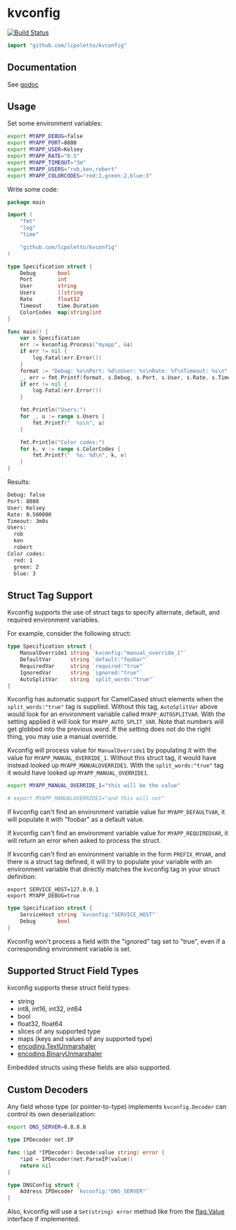# kvconfig

[![Build Status](https://travis-ci.org/lcpoletto/kvconfig.svg)](https://travis-ci.org/lcpoletto/kvconfig)

```Go
import "github.com/lcpoletto/kvconfig"
```

## Documentation

See [godoc](http://godoc.org/github.com/lcpoletto/kvconfig)

## Usage

Set some environment variables:

```Bash
export MYAPP_DEBUG=false
export MYAPP_PORT=8080
export MYAPP_USER=Kelsey
export MYAPP_RATE="0.5"
export MYAPP_TIMEOUT="3m"
export MYAPP_USERS="rob,ken,robert"
export MYAPP_COLORCODES="red:1,green:2,blue:3"
```

Write some code:

```Go
package main

import (
    "fmt"
    "log"
    "time"

    "github.com/lcpoletto/kvconfig"
)

type Specification struct {
    Debug       bool
    Port        int
    User        string
    Users       []string
    Rate        float32
    Timeout     time.Duration
    ColorCodes  map[string]int
}

func main() {
    var s Specification
    err := kvconfig.Process("myapp", &s)
    if err != nil {
        log.Fatal(err.Error())
    }
    format := "Debug: %v\nPort: %d\nUser: %s\nRate: %f\nTimeout: %s\n"
    _, err = fmt.Printf(format, s.Debug, s.Port, s.User, s.Rate, s.Timeout)
    if err != nil {
        log.Fatal(err.Error())
    }

    fmt.Println("Users:")
    for _, u := range s.Users {
        fmt.Printf("  %s\n", u)
    }

    fmt.Println("Color codes:")
    for k, v := range s.ColorCodes {
        fmt.Printf("  %s: %d\n", k, v)
    }
}
```

Results:

```Bash
Debug: false
Port: 8080
User: Kelsey
Rate: 0.500000
Timeout: 3m0s
Users:
  rob
  ken
  robert
Color codes:
  red: 1
  green: 2
  blue: 3
```

## Struct Tag Support

Kvconfig supports the use of struct tags to specify alternate, default, and required
environment variables.

For example, consider the following struct:

```Go
type Specification struct {
    ManualOverride1 string `kvconfig:"manual_override_1"`
    DefaultVar      string `default:"foobar"`
    RequiredVar     string `required:"true"`
    IgnoredVar      string `ignored:"true"`
    AutoSplitVar    string `split_words:"true"`
}
```

Kvconfig has automatic support for CamelCased struct elements when the
`split_words:"true"` tag is supplied. Without this tag, `AutoSplitVar` above
would look for an environment variable called `MYAPP_AUTOSPLITVAR`. With the
setting applied it will look for `MYAPP_AUTO_SPLIT_VAR`. Note that numbers
will get globbed into the previous word. If the setting does not do the
right thing, you may use a manual override.

Kvconfig will process value for `ManualOverride1` by populating it with the
value for `MYAPP_MANUAL_OVERRIDE_1`. Without this struct tag, it would have
instead looked up `MYAPP_MANUALOVERRIDE1`. With the `split_words:"true"` tag
it would have looked up `MYAPP_MANUAL_OVERRIDE1`.

```Bash
export MYAPP_MANUAL_OVERRIDE_1="this will be the value"

# export MYAPP_MANUALOVERRIDE1="and this will not"
```

If kvconfig can't find an environment variable value for `MYAPP_DEFAULTVAR`,
it will populate it with "foobar" as a default value.

If kvconfig can't find an environment variable value for `MYAPP_REQUIREDVAR`,
it will return an error when asked to process the struct.

If kvconfig can't find an environment variable in the form `PREFIX_MYVAR`, and there
is a struct tag defined, it will try to populate your variable with an environment
variable that directly matches the kvconfig tag in your struct definition:

```shell
export SERVICE_HOST=127.0.0.1
export MYAPP_DEBUG=true
```
```Go
type Specification struct {
    ServiceHost string `kvconfig:"SERVICE_HOST"`
    Debug       bool
}
```

Kvconfig won't process a field with the "ignored" tag set to "true", even if a corresponding
environment variable is set.

## Supported Struct Field Types

kvconfig supports these struct field types:

  * string
  * int8, int16, int32, int64
  * bool
  * float32, float64
  * slices of any supported type
  * maps (keys and values of any supported type)
  * [encoding.TextUnmarshaler](https://golang.org/pkg/encoding/#TextUnmarshaler)
  * [encoding.BinaryUnmarshaler](https://golang.org/pkg/encoding/#BinaryUnmarshaler)

Embedded structs using these fields are also supported.

## Custom Decoders

Any field whose type (or pointer-to-type) implements `kvconfig.Decoder` can
control its own deserialization:

```Bash
export DNS_SERVER=8.8.8.8
```

```Go
type IPDecoder net.IP

func (ipd *IPDecoder) Decode(value string) error {
    *ipd = IPDecoder(net.ParseIP(value))
    return nil
}

type DNSConfig struct {
    Address IPDecoder `kvconfig:"DNS_SERVER"`
}
```

Also, kvconfig will use a `Set(string) error` method like from the
[flag.Value](https://godoc.org/flag#Value) interface if implemented.
